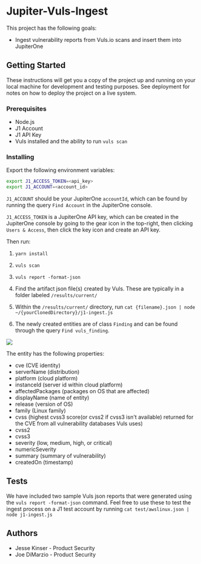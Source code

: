# Jupiter-Vuls-Ingest

This project has the following goals:

- Ingest vulnerability reports from Vuls.io scans and insert them into JupiterOne

## Getting Started

These instructions will get you a copy of the project up and running on your local machine for development and testing purposes. See deployment for notes on how to deploy the project on a live system.

### Prerequisites

* Node.js
* J1 Account
* J1 API Key
* Vuls installed and the ability to run `vuls scan`

### Installing

Export the following environment variables:

```bash
export J1_ACCESS_TOKEN=<api_key>
export J1_ACCOUNT=<account_id>
```

`J1_ACCOUNT` should be your JupiterOne `accountId`, which can be found by running the query `Find Account` in the JupiterOne console.

`J1_ACCESS_TOKEN` is a JupiterOne API key, which can be created in the JupiterOne console by going to the gear icon in the top-right,
then clicking `Users & Access`, then click the key icon and create an API key.

Then run:

1. `yarn install`

1. `vuls scan`

1. `vuls report -format-json`

1. Find the artifact json file(s) created by Vuls. These are typically in a folder labeled `/results/current/`

1. Within the `/results/current/` directory, run `cat {filename}.json | node ~/{yourClonedDirectory}/j1-ingest.js`

1. The newly created entities are of class `Finding` and can be found through the query `Find vuls_finding`.

![](/images/example1.png)

The entity has the following properties:

* cve (CVE identity)
* serverName (distribution)
* platform (cloud platform)
* instanceId (server id within cloud platform)
* affectedPackages (packages on OS that are affected)
* displayName (name of entity)
* release (version of OS)
* family (Linux family)
* cvss (highest cvss3 score(or cvss2 if cvss3 isn't available) returned for the CVE from all vulnerability databases Vuls uses)
* cvss2
* cvss3
* severity (low, medium, high, or critical)
* numericSeverity
* summary (summary of vulnerability)
* createdOn (timestamp)

## Tests

We have included two sample Vuls json reports that were generated using the `vuls report -format-json` command. Feel free to use these to test the ingest process on a J1 test account by running `cat test/awslinux.json | node j1-ingest.js`

## Authors

* Jesse Kinser - Product Security
* Joe DiMarzio - Product Security

